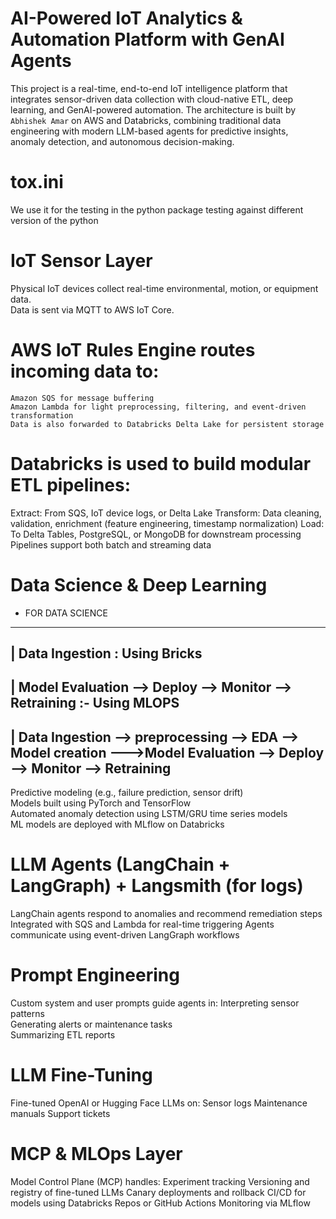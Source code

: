 # AI-Powered IoT Analytics & Automation Platform with GenAI Agents

This project is a real-time, end-to-end IoT intelligence platform that integrates sensor-driven data collection with cloud-native ETL, deep learning, and GenAI-powered automation.
The architecture is built by ` Abhishek Amar ` on AWS and Databricks, combining traditional data engineering with modern LLM-based agents for predictive insights, anomaly detection, 
and autonomous decision-making.
# tox.ini
  We use it for the testing in the python package testing against different version of the python

# IoT Sensor Layer
  Physical IoT devices collect real-time environmental, motion, or equipment data.  
  Data is sent via MQTT to AWS IoT Core.
# AWS IoT Rules Engine routes incoming data to: 
    Amazon SQS for message buffering 
    Amazon Lambda for light preprocessing, filtering, and event-driven transformation 
    Data is also forwarded to Databricks Delta Lake for persistent storage

# Databricks is used to build modular ETL pipelines:
  Extract: From SQS, IoT device logs, or Delta Lake
  Transform: Data cleaning, validation, enrichment (feature engineering, timestamp normalization)
  Load: To Delta Tables, PostgreSQL, or MongoDB for downstream processing
  Pipelines support both batch and streaming data

# Data Science & Deep Learning
  - FOR DATA SCIENCE 
  -----------------------------------------------------------------------------------------------------------------------
  | Data Ingestion : Using Bricks
  ------------------------------------------------------------------------------------------------------------------------
  | Model Evaluation  --> Deploy --> Monitor --> Retraining :- Using MLOPS
  ------------------------------------------------------------------------------------------------------------------------
  | Data Ingestion --> preprocessing --> EDA --> Model creation --->Model Evaluation  --> Deploy --> Monitor --> Retraining 
  ------------------------------------------------------------------------------------------------------------------------
  Predictive modeling (e.g., failure prediction, sensor drift)  
  Models built using PyTorch and TensorFlow  
  Automated anomaly detection using LSTM/GRU time series models  
  ML models are deployed with MLflow on Databricks
  
# LLM Agents (LangChain + LangGraph) + Langsmith (for logs)
  LangChain agents respond to anomalies and recommend remediation steps
  Integrated with SQS and Lambda for real-time triggering
  Agents communicate using event-driven LangGraph workflows

# Prompt Engineering
Custom system and user prompts guide agents in:
  Interpreting sensor patterns  
  Generating alerts or maintenance tasks  
  Summarizing ETL reports

# LLM Fine-Tuning
  Fine-tuned OpenAI or Hugging Face LLMs on:
  Sensor logs
  Maintenance manuals
  Support tickets
  
# MCP & MLOps Layer
  Model Control Plane (MCP) handles:
  Experiment tracking
  Versioning and registry of fine-tuned LLMs
  Canary deployments and rollback
  CI/CD for models using Databricks Repos or GitHub Actions
  Monitoring via MLflow 
